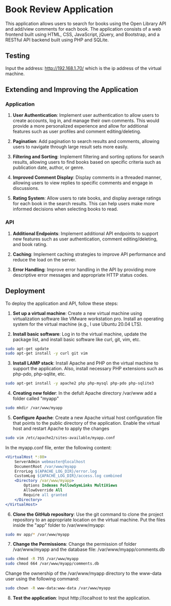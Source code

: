 # Book Review Application

This application allows users to search for books using the Open Library API and add/view comments for each book. The application consists of a web frontend built using HTML, CSS, JavaScript, jQuery, and Bootstrap, and a RESTful API backend built using PHP and SQLite.
## Testing
Input the address: http://192.168.1.70/ which is the ip address of the virtual machine.
## Extending and Improving the Application

### Application

1. **User Authentication**: Implement user authentication to allow users to create accounts, log in, and manage their own comments. This would provide a more personalized experience and allow for additional features such as user profiles and comment editing/deleting.

2. **Pagination**: Add pagination to search results and comments, allowing users to navigate through large result sets more easily.

3. **Filtering and Sorting**: Implement filtering and sorting options for search results, allowing users to find books based on specific criteria such as publication date, author, or genre.

4. **Improved Comment Display**: Display comments in a threaded manner, allowing users to view replies to specific comments and engage in discussions.

5. **Rating System**: Allow users to rate books, and display average ratings for each book in the search results. This can help users make more informed decisions when selecting books to read.

### API

1. **Additional Endpoints**: Implement additional API endpoints to support new features such as user authentication, comment editing/deleting, and book rating.

2. **Caching**: Implement caching strategies to improve API performance and reduce the load on the server.

3. **Error Handling**: Improve error handling in the API by providing more descriptive error messages and appropriate HTTP status codes.


## Deployment 

To deploy the application and API, follow these steps:

1. **Set up a virtual machine**: Create a new virtual machine using virtualization software like VMware workstation pro. Install an operating system for the virtual machine (e.g., I use Ubuntu 20.04 LTS).

2. **Install basic software**: Log in to the virtual machine, update the package list, and install basic software like curl, git, vim, etc.
```bash
sudo apt-get update
sudo apt-get install -y curl git vim
```
3. **Install LAMP stack**:  Install Apache and PHP on the virtual machine to support the application. Also, install necessary PHP extensions such as php-pdo, php-sqlite, etc.
```bash
sudo apt-get install -y apache2 php php-mysql php-pdo php-sqlite3
```
4. **Creating new folder**: In the defult Apache directory /var/www add a folder called "myapp"
```bash
sudo mkdir /var/www/myapp
```
5. **Configure Apache**: Create a new Apache virtual host configuration file that points to the public directory of the application. Enable the virtual host and restart Apache to apply the changes
```bash
sudo vim /etc/apache2/sites-available/myapp.conf
```
In the myapp.conf file, enter the following content:
```Apache
<VirtualHost *:80>
    ServerAdmin webmaster@localhost
    DocumentRoot /var/www/myapp
    ErrorLog ${APACHE_LOG_DIR}/error.log
    CustomLog ${APACHE_LOG_DIR}/access.log combined
    <Directory /var/www/myapp>
        Options Indexes FollowSymLinks MultiViews
        AllowOverride All
        Require all granted
    </Directory>
</VirtualHost>
```
6. **Clone the GitHub repository**: Use the git command to clone the project repository to an appropriate location on the virtual machine. Put the files inside the "app" folder to /var/www/myapp:
```bash
sudo mv app/* /var/www/myapp
```
7. **Change the Permissions**: Change the permission of folder /var/www/myapp and the database file: /var/www/myapp/comments.db
```bash
sudo chmod -R 755 /var/www/myapp
sudo chmod 664 /var/www/myapp/comments.db
```
Change the ownership of the /var/www/myapp directory to the www-data user using the following command:
```bash
sudo chown -R www-data:www-data /var/www/myapp
```
8. **Test the application**: Input http://localhost to test the application.
